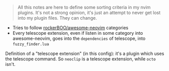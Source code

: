> All this notes are here to define some sorting criteria in my nvim plugins. It's not a strong opinion, it's just an attempt to never get lost into my plugin files. They can change.
- Tries to follow [rockerBOO/awesome-neovim](https://github.com/rockerBOO/awesome-neovim) categories
- Every telescope extension, even if listen in some category into awesome-neovim, goes into the `dependencies` of telescope, into `fuzzy_finder.lua`

Definition of a "telescope extension" (in this config): it's a plugin which uses the telescope command. So `neoclip` is a telescope extension, while `octo` isn't.

